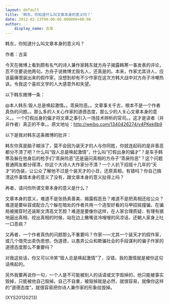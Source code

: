 ```yaml
---
layout: default
title: '韩东，你知道什么叫文章本身的意义吗？'
date: 2012-02-13T00:00:00.000000+08:00
author:
    display_name: 古呆
---
```


韩东，你知道什么叫文章本身的意义吗？

作者：古呆

今天在微博上看到颇有名气的诗人兼作家韩东就方舟子揭露韩寒一事发表的评论，忍不住要说他两句。方舟子说微博尤毁名人，还真是的。本来，作家尤其诗人，应该最痛恨装出来的假作家，没想到却有不少作家在这次方韩大战中对方舟子冷嘲热讽，令我这个喜欢文学的人大感意外和失望。

以下韩东微博一条：

@本人韩东:毁人总是唤起激情。。乖戾险恶。。文章事关千古，根本不是一个作者真伪的问题。。那么多的人关心作家的道德态度，那么少的人关心文章本身的意义。。一个打假出身的偏才将文章之事引入一场技术辨析的官司。。这才是读者（并非作者）真正的不幸。。原文地址：http://weibo.com/1340426274/y4PKek8b9

以下是我对韩东这条微博的批评：

韩东你真是脑子糊涂了，莫不会因为装天才的人与你同姓，你就连起码的是非善恶都分不清了吧？什么叫“毁人总是唤起激情”，什么叫“打假出身的偏才”？是车手韩寒及躲在他身后的枪手们“乖戾险恶”还是逼问真相的方舟子“乖戾险恶”？这个问题普通网友都分得清，你这个大诗人大作家分不清？一个人扒下招摇十几年的“天才”的伪装，让公众了解他不过是个装天才的小丑，还原真相，有错吗？你自己搞清这件事情本身的意义了没有，跟文章本身的意义扯得上吗？

再者，请问你所谓文章本身的意义是什么？

文章本身的意义，难道不是张扬真善美、揭露假恶丑？难道不是把真相还给公众？难道是要纵容或配合几个躲在暗处的作者共用一个造型好看的马甲招摇撞骗，在骗局被揭穿时还装斯文清高文艺腔？难道是要像你这样，在人家合理质疑、有理有据地逼出真相、挖出真相的时候，站在边上撇嘴说冷嗖嗖的风凉话，还朝人家身上吐一口恶痰？

又再者，一个作者真伪的问题那么不重要吗？作家——尤其一个装天才的假作家，或几个借壳出卖伪思想、伪道德，以愚弄公众和欺骗社会的手段谋利的骗子作家的道德态度那么不重要吗？

对我这些话，你又可以冷笑“毁人总是唤起激情”了，没错，我的激情就是被你这句话唤起的。

另外我要再说你一句，一个人是不可能被别人的话语或文字毁掉的，他只能被事实毁掉，只能被他自己毁掉。自己不自重，被毁掉就是必然，就很容易，就像你这样的“道德态度”，就很容易把你诗人兼作家的形象给毁掉。

(XYS20120213)


